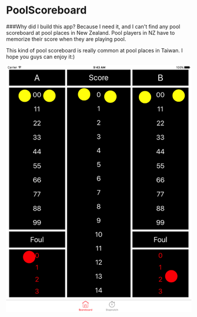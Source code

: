# PoolScoreboard
###Why did I build this app?
Because I need it, and I can't find any pool scoreboard at pool places in New Zealand. Pool players in NZ have to memorize their score when they are playing pool.

This kind of pool scoreboard is really common at pool places in Taiwan. I hope you guys can enjoy it:)

![picture alt](./SimulatorScreenShot25May2017,9.43.02AM.png "Pool Scoreboard")